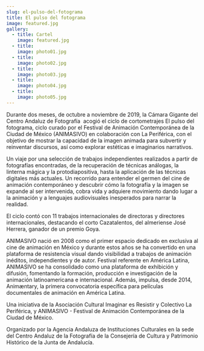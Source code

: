 ```yaml
---
slug: el-pulso-del-fotograma
title: El pulso del fotograma
image: featured.jpg
gallery:
  - title: Cartel
    image: featured.jpg
  - title:
    image: photo01.jpg
  - title:
    image: photo02.jpg
  - title:
    image: photo03.jpg
  - title:
    image: photo04.jpg
  - title:
    image: photo05.jpg
---
```


Durante dos meses, de octubre a noviembre de 2019, la Cámara Gigante del Centro
Andaluz de Fotografía  acogió el ciclo de cortometrajes El pulso del fotograma,
ciclo curado por el Festival de Animación Contemporánea de la Ciudad de México
(ANIMASIVO) en colaboración con La Periférica, con el objetivo de mostrar la
capacidad de la imagen animada para subvertir y reinventar discursos, así como
explorar estéticas e imaginarios narrativos.

Un viaje por una selección de trabajos independientes realizados a partir de
fotografías encontradas, de la recuperación de técnicas análogas, la linterna
mágica y la protodiapositiva, hasta la aplicación de las técnicas digitales más
actuales. Un recorrido para entender el germen del cine de animación
contemporáneo y descubrir cómo la fotografía y la imagen se expande al ser
intervenida, cobra vida y adquiere movimiento dando lugar a la animación y a
lenguajes audiovisuales inesperados para narrar la realidad.

El ciclo contó con 11 trabajos internacionales de directoras y directores
internacionales, destacando el corto Cazatalentos, del almeriense José Herrera,
ganador de un premio Goya.

ANIMASIVO nació en 2008 como el primer espacio dedicado en exclusiva al cine de
animación en México y durante estos años se ha convertido en una plataforma de
resistencia visual dando visibilidad a trabajos de animación inéditos,
independientes y de autor. Festival referente en América Latina, ANIMASIVO se ha
consolidado como una plataforma de exhibición y difusión, fomentando la
formación, producción e investigación de la animación latinoamericana e
internacional. Además, impulsa, desde 2014, Animæntary, la primera convocatoria
específica para películas documentales de animación en América Latina.

Una iniciativa de la Asociación Cultural Imaginar es Resistir y Colectivo La
Periférica, y ANIMASIVO - Festival de Animación Contemporánea de la Ciudad de
México.

Organizado por la Agencia Andaluza de Instituciones Culturales en la sede del
Centro Andaluz de la Fotografía de la Consejería de Cultura y Patrimonio
Histórico de la Junta de Andalucía.
